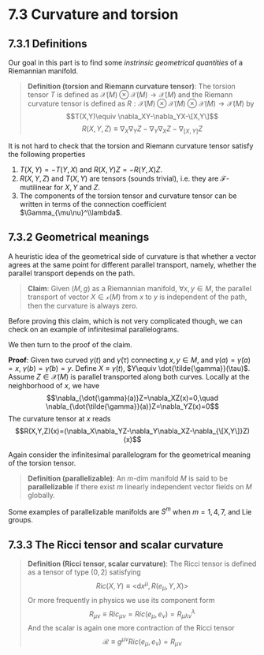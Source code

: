 # 7.3 Curvature and torsion

## 7.3.1 Definitions

Our goal in this part is to find some _instrinsic geometrical quantities_ of a Riemannian manifold.

>**Definition (torsion and Riemann curvature tensor)**: The torsion tensor $T$ is defined as $\mathcal{X}(M)\otimes \mathcal{X}(M)\to \mathcal{X}(M)$ and the Riemann curvature tensor is defined as $R: \mathcal{X}(M)\otimes\mathcal{X}(M)\otimes\mathcal{X}(M)\to \mathcal{X}(M)$ by
>$$T(X,Y)\equiv \nabla_XY-\nabla_YX-\[X,Y\]$$
>$$R(X,Y,Z)\equiv \nabla_X\nabla_Y Z-\nabla_Y\nabla_X Z-\nabla_{[X,Y]}Z$$

It is not hard to check that the torsion and Riemann curvature tensor satisfy the following properties
1. $T(X,Y)=-T(Y,X)$ and $R(X,Y)Z=-R(Y,X)Z$.
2. $R(X,Y,Z)$ and $T(X,Y)$ are tensors (sounds trivial), i.e. they are $\mathcal{F}$-mutilinear for $X,Y$ and $Z$.
3. The components of the torsion tensor and curvature tensor can be written in terms of the connection coefficient $\Gamma_{\mu\nu}^\\lambda$.


## 7.3.2 Geometrical meanings

A heuristic idea of the geometrical side of curvature is that whether a vector agrees at the same point for different parallel transport, namely, whether the parallel transport depends on the path.

>**Claim**: Given $(M,g)$ as a Riemannian manifold, $\forall x,y \in M$, the parallel transport of vector $X\in \mathcal{x}(M)$ from $x$ to $y$ is independent of the path, then the curvature is always zero.

Before proving this claim, which is not very complicated though, we can check on an example of infinitesimal parallelograms.
 
 


We then turn to the proof of the claim.

**Proof**: Given two curved $\gamma(t)$ and $\tilde{\gamma}(\tau)$ connecting $x,y\in M$, and $\gamma(a)=\tilde{\gamma}(a)=x$, $\gamma(b)=\tilde{\gamma}(b)=y$. Define $X\equiv\dot{\gamma}(t)$, $Y\equiv \dot{\tilde{\gamma}}(\tau)$. Assume $Z\in \mathcal{X}(M)$ is parallel transported along both curves. Locally at the neighborhood of $x$, we have
$$\nabla_{\dot{\gamma}(a)}Z=\nabla_XZ(x)=0,\quad \nabla_{\dot{\tilde{\gamma}}(a)}Z=\nabla_YZ(x)=0$$
The curvature tensor at $x$ reads
$$R(X,Y,Z)(x)=(\nabla_X\nabla_YZ-\nabla_Y\nabla_XZ-\nabla_{\[X,Y\]}Z)(x)$$


Again consider the infinitesimal parallelogram for the geometrical meaning of the torsion tensor.

>**Definition (parallelizable)**: An $m$-dim manifold $M$ is said to be **parallelizable** if there exist $m$ linearly independent vector fields on $M$ globally.

Some examples of parallelizable manifolds are $S^m$ when $m=1,4,7$, and Lie groups.

## 7.3.3 The Ricci tensor and scalar curvature

>**Definition (Ricci tensor, scalar curvature)**: The Ricci tensor is defined as a tensor of type $(0,2)$ satisfying
>$$Ric(X,Y)\equiv \big<\mathrm{d}x^\mu,R(e_\mu,Y,X)\big>$$
Or more frequently in physics we use its component form
$$R_{\mu\nu}\equiv Ric_{\mu\nu}=Ric(e_\mu,e_\nu)=R^\lambda_{\mu\lambda\nu}$$
And the scalar is again one more contraction of the Ricci tensor
$$\mathcal{R}\equiv g^{\mu\nu}Ric(e_\mu,e_\nu)=R_{\mu\nu}$$

